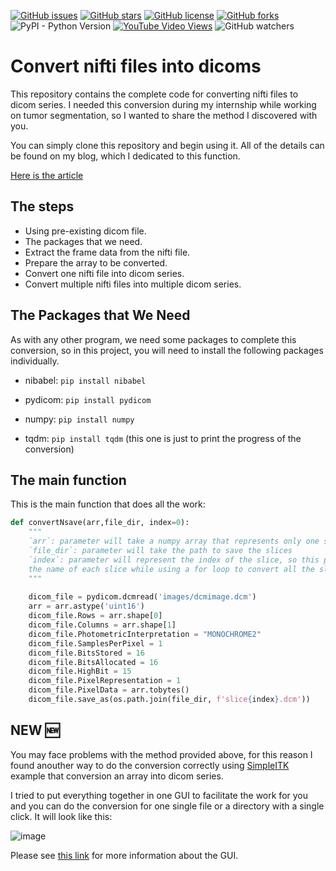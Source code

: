 [![GitHub issues](https://img.shields.io/github/issues/amine0110/nifti2dicom)](https://github.com/amine0110/nifti2dicom/issues) [![GitHub stars](https://img.shields.io/github/stars/amine0110/nifti2dicom)](https://github.com/amine0110/nifti2dicom/stargazers) [![GitHub license](https://img.shields.io/github/license/amine0110/nifti2dicom)](https://github.com/amine0110/nifti2dicom) [![GitHub forks](https://img.shields.io/github/forks/amine0110/nifti2dicom)](https://github.com/amine0110/nifti2dicom/network) ![PyPI - Python Version](https://img.shields.io/pypi/pyversions/pydicom)  [![YouTube Video Views](https://img.shields.io/youtube/views/xJ27jQVnh1M?style=social)](https://youtu.be/xJ27jQVnh1M) ![GitHub watchers](https://img.shields.io/github/watchers/amine0110/nifti2dicom?style=social)
# Convert nifti files into dicoms

This repository contains the complete code for converting nifti files to dicom series. I needed this conversion during my internship while working on tumor segmentation, so I wanted to share the method I discovered with you.

You can simply clone this repository and begin using it. All of the details can be found on my blog, which I dedicated to this function.

[Here is the article](https://pycad.co/nifti2dicom/)

## The steps

- Using pre-existing dicom file.
- The packages that we need.
- Extract the frame data from the nifti file.
- Prepare the array to be converted.
- Convert one nifti file into dicom series.
- Convert multiple nifti files into multiple dicom series.

## The Packages that We Need
As with any other program, we need some packages to complete this conversion, so in this project, you will need to install the following packages individually.

- nibabel: ```pip install nibabel```

- pydicom: `pip install pydicom`

- numpy: `pip install numpy`

- tqdm: `pip install tqdm` (this one is just to print the progress of the conversion)

## The main function

This is the main function that does all the work:

```python
def convertNsave(arr,file_dir, index=0):
    """
    `arr`: parameter will take a numpy array that represents only one slice.
    `file_dir`: parameter will take the path to save the slices
    `index`: parameter will represent the index of the slice, so this parameter will be used to put 
    the name of each slice while using a for loop to convert all the slices
    """
    
    dicom_file = pydicom.dcmread('images/dcmimage.dcm')
    arr = arr.astype('uint16')
    dicom_file.Rows = arr.shape[0]
    dicom_file.Columns = arr.shape[1]
    dicom_file.PhotometricInterpretation = "MONOCHROME2"
    dicom_file.SamplesPerPixel = 1
    dicom_file.BitsStored = 16
    dicom_file.BitsAllocated = 16
    dicom_file.HighBit = 15
    dicom_file.PixelRepresentation = 1
    dicom_file.PixelData = arr.tobytes()
    dicom_file.save_as(os.path.join(file_dir, f'slice{index}.dcm'))
```

## NEW 🆕

You may face problems with the method provided above, for this reason I found anouther way to do the conversion correctly using [SimpleITK](https://simpleitk.readthedocs.io/en/next/Examples/DicomSeriesFromArray/Documentation.html) example that conversion an array into dicom series.

I tried to put everything together in one GUI to facilitate the work for you and you can do the conversion for one single file or a directory with a single click. It will look like this:

![image](https://user-images.githubusercontent.com/37108394/156250547-adc5dc2a-ac13-44e8-a078-30a7393f43ce.png)

Please see [this link](https://pycad.co/pycad-convert/) for more information about the GUI.
